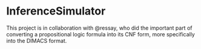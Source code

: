 # InferenceSimulator
This project is in collaboration with @ressay, who did the important part of converting a propositional logic formula into its CNF form, more specifically into the DIMACS format.
